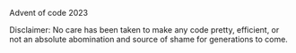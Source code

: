 Advent of code 2023

Disclaimer: No care has been taken to make any code pretty, efficient, or not an absolute abomination and source of shame for generations to come.